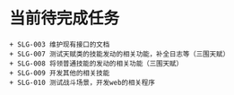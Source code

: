 当前待完成任务
=============
    + SLG-003 维护现有接口的文档
    + SLG-007 测试天赋类的技能发动的相关功能，补全日志等（三围天赋）
    + SLG-008 将领普通技能的发动的相关功能（三围天赋）
    + SLG-009 开发其他的相关技能
    + SLG-010 测试战斗场景，开发web的相关程序



